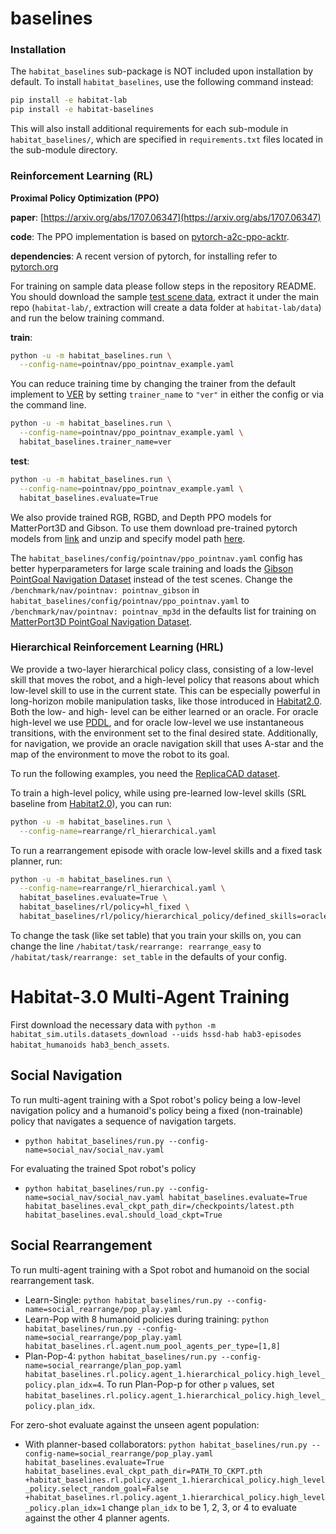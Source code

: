 baselines
==============================
### Installation

The `habitat_baselines` sub-package is NOT included upon installation by default. To install `habitat_baselines`, use the following command instead:
```bash
pip install -e habitat-lab
pip install -e habitat-baselines
```
This will also install additional requirements for each sub-module in `habitat_baselines/`, which are specified in `requirements.txt` files located in the sub-module directory.


### Reinforcement Learning (RL)

**Proximal Policy Optimization (PPO)**

**paper**: [https://arxiv.org/abs/1707.06347](https://arxiv.org/abs/1707.06347)

**code**: The PPO implementation is based on
[pytorch-a2c-ppo-acktr](https://github.com/ikostrikov/pytorch-a2c-ppo-acktr).

**dependencies**: A recent version of pytorch, for installing refer to [pytorch.org](https://pytorch.org/)

For training on sample data please follow steps in the repository README. You should download the sample [test scene data](http://dl.fbaipublicfiles.com/habitat/habitat-test-scenes.zip), extract it under the main repo (`habitat-lab/`, extraction will create a data folder at `habitat-lab/data`) and run the below training command.

**train**:
```bash
python -u -m habitat_baselines.run \
  --config-name=pointnav/ppo_pointnav_example.yaml
```

You can reduce training time by changing the trainer from the default implement to [VER](rl/ver/README.md) by
setting `trainer_name` to `"ver"` in either the config or via the command line.

```bash
python -u -m habitat_baselines.run \
  --config-name=pointnav/ppo_pointnav_example.yaml \
  habitat_baselines.trainer_name=ver
```

**test**:
```bash
python -u -m habitat_baselines.run \
  --config-name=pointnav/ppo_pointnav_example.yaml \
  habitat_baselines.evaluate=True
```

We also provide trained RGB, RGBD, and Depth PPO  models for MatterPort3D and Gibson.
To use them download pre-trained pytorch models from [link](https://dl.fbaipublicfiles.com/habitat/data/baselines/v1/habitat_baselines_v2.zip) and unzip and specify model path [here](agents/ppo_agents.py#L151).

The `habitat_baselines/config/pointnav/ppo_pointnav.yaml` config has better hyperparameters for large scale training and loads the [Gibson PointGoal Navigation Dataset](/README.md#datasets) instead of the test scenes.
Change the `/benchmark/nav/pointnav: pointnav_gibson` in `habitat_baselines/config/pointnav/ppo_pointnav.yaml` to `/benchmark/nav/pointnav: pointnav_mp3d` in the defaults list for training on [MatterPort3D PointGoal Navigation Dataset](/README.md#datasets).

### Hierarchical Reinforcement Learning (HRL)

We provide a two-layer hierarchical policy class, consisting of a low-level skill that moves the robot, and a high-level policy that reasons about which low-level skill to use in the current state. This can be especially powerful in long-horizon mobile manipulation tasks, like those introduced in [Habitat2.0](https://arxiv.org/abs/2106.14405). Both the low- and high- level can be either learned or an oracle. For oracle high-level we use [PDDL](https://planning.wiki/guide/whatis/pddl), and for oracle low-level we use instantaneous transitions, with the environment set to the final desired state. Additionally, for navigation, we provide an oracle navigation skill that uses A-star and the map of the environment to move the robot to its goal.

To run the following examples, you need the [ReplicaCAD dataset](https://github.com/facebookresearch/habitat-sim/blob/main/DATASETS.md#replicacad).

To train a high-level policy, while using pre-learned low-level skills (SRL baseline from [Habitat2.0](https://arxiv.org/abs/2106.14405)), you can run:

```bash
python -u -m habitat_baselines.run \
  --config-name=rearrange/rl_hierarchical.yaml
```
To run a rearrangement episode with oracle low-level skills and a fixed task planner, run:

```bash
python -u -m habitat_baselines.run \
  --config-name=rearrange/rl_hierarchical.yaml \
  habitat_baselines.evaluate=True \
  habitat_baselines/rl/policy=hl_fixed \
  habitat_baselines/rl/policy/hierarchical_policy/defined_skills=oracle_skills
```

To change the task (like set table) that you train your skills on, you can change the line `/habitat/task/rearrange: rearrange_easy` to `/habitat/task/rearrange: set_table` in the defaults of your config.

# Habitat-3.0 Multi-Agent Training
First download the necessary data with `python -m habitat_sim.utils.datasets_download --uids hssd-hab hab3-episodes habitat_humanoids hab3_bench_assets`.

## Social Navigation

To run multi-agent training with a Spot robot's policy being a low-level navigation policy and a humanoid's policy being a fixed (non-trainable) policy that navigates a sequence of navigation targets.
- `python habitat_baselines/run.py --config-name=social_nav/social_nav.yaml`

For evaluating the trained Spot robot's policy
- `python habitat_baselines/run.py --config-name=social_nav/social_nav.yaml habitat_baselines.evaluate=True habitat_baselines.eval_ckpt_path_dir=/checkpoints/latest.pth habitat_baselines.eval.should_load_ckpt=True`

## Social Rearrangement

To run multi-agent training with a Spot robot and humanoid on the social rearrangement task.
- Learn-Single: `python habitat_baselines/run.py --config-name=social_rearrange/pop_play.yaml`
- Learn-Pop with 8 humanoid policies during training: `python habitat_baselines/run.py --config-name=social_rearrange/pop_play.yaml habitat_baselines.rl.agent.num_pool_agents_per_type=[1,8]`
- Plan-Pop-4: `python habitat_baselines/run.py --config-name=social_rearrange/plan_pop.yaml habitat_baselines.rl.policy.agent_1.hierarchical_policy.high_level_policy.plan_idx=4`. To run Plan-Pop-p for other `p` values, set `habitat_baselines.rl.policy.agent_1.hierarchical_policy.high_level_policy.plan_idx`.

For zero-shot evaluate against the unseen agent population:
- With planner-based collaborators: `python habitat_baselines/run.py --config-name=social_rearrange/pop_play.yaml habitat_baselines.evaluate=True habitat_baselines.eval_ckpt_path_dir=PATH_TO_CKPT.pth +habitat_baselines.rl.policy.agent_1.hierarchical_policy.high_level_policy.select_random_goal=False +habitat_baselines.rl.policy.agent_1.hierarchical_policy.high_level_policy.plan_idx=1` change `plan_idx` to be 1, 2, 3, or 4 to evaluate against the other 4 planner agents.
